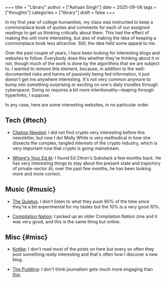 +++
title = "Library"
author = ["Aahaan Singh"]
date = 2025-09-06
tags = ["thoughts"]
categories = ["library"]
draft = false
+++

In my first year of college humanities, my class was instructed to keep a commonplace book of quotes and comments for each of our assigned readings to get us thinking critically about them.
This had the effect of making the unit more interesting, but also of making the idea of keeping a commonplace book less attractive.
Still, the idea held some appeal to me.

Over the past couple of years, I have been looking for interesting blogs and websites to follow.
Everybody does this whether they're thinking about it or not, though much of the work is done by the algorithms that we are subject to.
I wanted to remove this element, because, in addition to the well-documented risks and harms of passively being fed information, it just doesn't get me anywhere interesting.
It's not very common anymore to bump into something surprising or exciting on one's daily trundles through cyberspace.
Doing so requires a bit more intentionality—leaping through hyperlinks, I suppose.

In any case, here are some interesting websites, in no particular order.


## Tech {#tech}

-   [Citation Needed](https://www.citationneeded.news//): I did not find crypto very interesting before this newsletter, but now I do!
    Molly White is very methodical in how she dissects the complex, tangled interests of the crypto industry, which is very important now that crypto is going mainstream.

-   [Where's Your Ed At](https://www.wheresyoured.at/): I found Ed Zitron's Substack a few months back. He has very interesting things to stay about the present state and trajectory of private-sector AI;
    over the past few months, he has been looking more and more correct.


## Music {#music}

-   [The Quietus](https://thequietus.com/): I don't listen to what they push 90% of the time since they're a bit experimental for my tastes but the 10% is a very good 10%.

-   [Compilation Nation](https://compilationnation.substack.com/): I picked up an older Compilation Nation zine and it was very good, and this is the same thing but online.


## Misc {#misc}

-   [Kottke](https://kottke.org/): I don't read most of the posts on here but every so often they post something _really_ interesting and that's often how I discover a new blog.

-   [The Pudding](https://pudding.cool/): I don't think journalism gets much more engaging than [this](https://pudding.cool/2025/04/music-dna).
